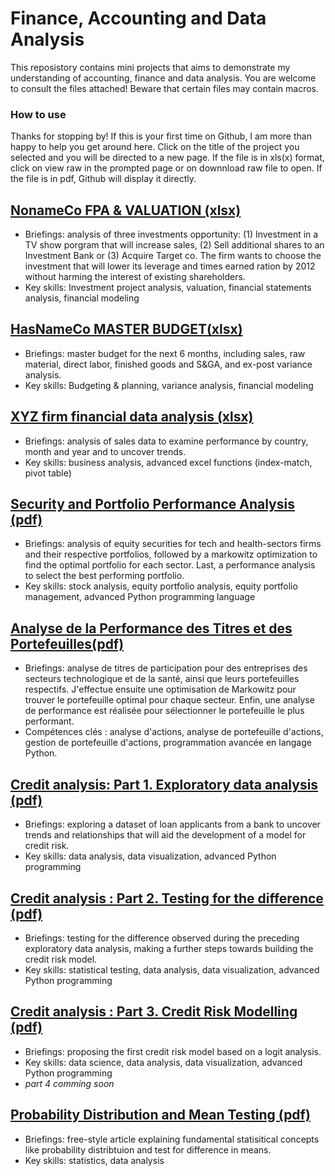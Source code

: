 # Finance, Accounting and Data Analysis 
This reposistory contains mini projects that aims to demonstrate my understanding of accounting, finance and data analysis. You are welcome to consult the files attached! Beware that certain files may contain macros.

### How to use
Thanks for stopping by! If this is your first time on Github, I am more than happy to help you get around here. 
Click on the title of the project you selected and you will be directed to a new page. If the file is in xls(x) format, click on view raw in the prompted page or on downnload raw file to open. If the file is in pdf, Github will display it directly.

## [NonameCo FPA & VALUATION (xlsx)]( https://github.com/eliediwa9/Financial-Planning-and-Analysis/blob/main/NoNameCo%20FPA%20%26%20valuation.xlsx)
- Briefings: analysis of three investments opportunity: (1) Investment in a TV show porgram that will increase sales, (2) Sell additional shares to an Investment Bank or (3) Acquire Target co. The firm wants to choose the investment that will lower its leverage and times earned ration by 2012 without harming the interest of existing shareholders.
- Key skills: Investment project analysis, valuation, financial statements analysis, financial modeling


## [HasNameCo MASTER BUDGET(xlsx)](https://github.com/eliediwa9/Financial-Planning-and-Analysis/blob/main/HasNameCo%20Master-Plan.xlsx)
- Briefings: master budget for the next 6 months, including sales, raw material, direct labor, finished goods and S&GA, and ex-post variance analysis.
- Key skills: Budgeting & planning, variance analysis, financial modeling


## [XYZ firm financial data analysis (xlsx)](https://github.com/eliediwa9/Financial-Planning-and-Analysis/blob/main/XYZ%20Financial%20data%20analysis.xlsx)
- Briefings: analysis of sales data to examine performance by country, month and year and to uncover trends.
- Key skills: business analysis, advanced excel functions (index-match, pivot table)


## [Security and Portfolio Performance Analysis (pdf)](https://github.com/eliediwa9/Financial-and-Data-Analysis/blob/main/Security%20and%20Portfolio%20Performance%20Analysis%20.pdf)
- Briefings: analysis of equity securities for tech and health-sectors firms and their respective portfolios, followed by a markowitz optimization to find the optimal portfolio for each sector. Last, a performance analysis to select the best performing portfolio.
- Key skills: stock analysis, equity portfolio analysis, equity portfolio management, advanced Python programming language


## [Analyse de la Performance des Titres et des Portefeuilles(pdf)](https://github.com/eliediwa9/Financial-and-Data-Analysis/blob/main/Analyse%20de%20la%20Performance%20des%20Titres%20et%20des%20Portefeuilles.pdf)
- Briefings: analyse de titres de participation pour des entreprises des secteurs technologique et de la santé, ainsi que leurs portefeuilles respectifs. J'effectue ensuite une optimisation de Markowitz pour trouver le portefeuille optimal pour chaque secteur. Enfin, une analyse de performance est réalisée pour sélectionner le portefeuille le plus performant.
- Compétences clés : analyse d'actions, analyse de portefeuille d'actions, gestion de portefeuille d'actions, programmation avancée en langage Python. 


## [Credit analysis: Part 1. Exploratory data analysis (pdf)](https://github.com/eliediwa9/Financial-and-Data-Analysis/blob/main/Credit%20Analysis%20Part%201.pdf)
- Briefings: exploring a dataset of loan applicants from a bank to uncover trends and relationships that will aid the development of a model for credit risk.
- Key skills: data analysis, data visualization, advanced Python programming


## [Credit analysis : Part 2. Testing for the difference (pdf)](https://github.com/eliediwa9/Financial-and-Data-Analysis/blob/main/Credit%20Analysis%20Part%202.pdf)
- Briefings: testing for the difference observed during the preceding exploratory data analysis, making a further steps towards building the credit risk model.
- Key skills: statistical testing, data analysis, data visualization, advanced Python programming


## [Credit analysis : Part 3. Credit Risk Modelling (pdf)](https://github.com/eliediwa9/Financial-and-Data-Analysis/blob/main/Credit%20Analysis%20Part%203.pdf)
- Briefings: proposing the first credit risk model based on a logit analysis.
- Key skills: data science, data analysis, data visualization, advanced Python programming
- *part 4 comming soon*


## [Probability Distribution and Mean Testing (pdf)](https://github.com/eliediwa9/Financial-and-Data-Analysis/blob/main/Probability%20Distribution%20and%20Statistical%20Testing%20.pdf)
- Briefings: free-style article explaining fundamental statisitical concepts like probability distribtuion and test for difference in means.
- Key skills: statistics, data analysis

